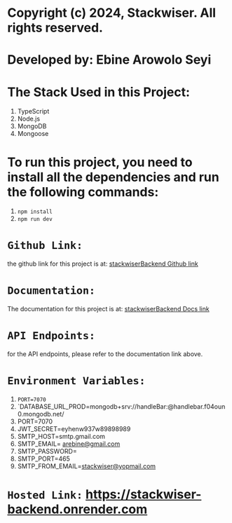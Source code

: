 # Copyright (c) 2024, Stackwiser. All rights reserved.

# Developed by: Ebine Arowolo Seyi

# The Stack Used in this Project:
1. TypeScript
2. Node.js
3. MongoDB
4. Mongoose


# To run this project, you need to install all the dependencies and run the following commands:

1. `npm install`
2. `npm run dev`

# `Github Link:` 
the github link for this project is at:  [stackwiserBackend Github link](https://github.com/Arosebine/stackwiser-backend.git)


# `Documentation:`
The documentation for this project is at:  [stackwiserBackend Docs link](https://documenter.getpostman.com/view/18447128/2sA3kaBJi6)


# `API Endpoints:`
for the API endpoints, please refer to the documentation link above.

# `Environment Variables:`
1. `PORT=7070`
2. `DATABASE_URL_PROD=mongodb+srv://handleBar:<password>@handlebar.f04oun0.mongodb.net/
3. PORT=7070
4. JWT_SECRET=eyhenw937w$%$89898989
5. SMTP_HOST=smtp.gmail.com
6. SMTP_EMAIL= arebine@gmail.com
7. SMTP_PASSWORD=
8. SMTP_PORT=465
9. SMTP_FROM_EMAIL=stackwiser@yopmail.com


# `Hosted Link:` https://stackwiser-backend.onrender.com
